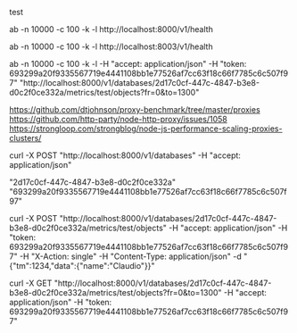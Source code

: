 test


ab -n 10000 -c 100 -k -l http://localhost:8000/v1/health

ab -n 10000 -c 100 -k -l http://localhost:8003/v1/health



ab -n 10000 -c 100 -k -l -H "accept: application/json" -H "token: 693299a20f9335567719e4441108bb1e77526af7cc63f18c66f7785c6c507f97" "http://localhost:8000/v1/databases/2d17c0cf-447c-4847-b3e8-d0c2f0ce332a/metrics/test/objects?fr=0&to=1300" 

 
 
 https://github.com/dtjohnson/proxy-benchmark/tree/master/proxies
 https://github.com/http-party/node-http-proxy/issues/1058
 https://strongloop.com/strongblog/node-js-performance-scaling-proxies-clusters/
 
 

 curl -X POST "http://localhost:8000/v1/databases" -H "accept: application/json"
 
"2d17c0cf-447c-4847-b3e8-d0c2f0ce332a"
"693299a20f9335567719e4441108bb1e77526af7cc63f18c66f7785c6c507f97"

curl -X POST "http://localhost:8000/v1/databases/2d17c0cf-447c-4847-b3e8-d0c2f0ce332a/metrics/test/objects" -H "accept: application/json" -H "token: 693299a20f9335567719e4441108bb1e77526af7cc63f18c66f7785c6c507f97" -H "X-Action: single" -H "Content-Type: application/json" -d "{\"tm\":1234,\"data\":{\"name\":\"Claudio\"}}"

curl -X GET "http://localhost:8000/v1/databases/2d17c0cf-447c-4847-b3e8-d0c2f0ce332a/metrics/test/objects?fr=0&to=1300" -H "accept: application/json" -H "token: 693299a20f9335567719e4441108bb1e77526af7cc63f18c66f7785c6c507f97"